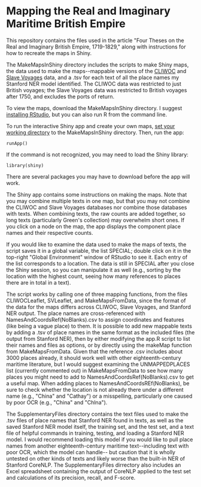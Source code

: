# Mapping the Real and Imaginary Maritime British Empire
This repository contains the files used in the article "Four Theses on the Real and Imaginary British Empire, 1719-1829," along with instructions for how to recreate the maps in Shiny.

The MakeMapsInShiny directory includes the scripts to make Shiny maps, the data used to make the maps--mappable versions of the [CLIWOC](https://webs.ucm.es/info/cliwoc/) and [Slave Voyages](https://www.slavevoyages.org) data, and a .tsv for each text of all the place names my Stanford NER model identified. The CLIWOC data was restricted to just British voyages; the Slave Voyages data was restricted to British voyages after 1750, and excludes the ports of return.

To view the maps, download the MakeMapsInShiny directory. I suggest [installing RStudio](https://www.rstudio.com/products/rstudio/download/), but you can also run R from the command line.

To run the interactive Shiny app and create your own maps, [set your working directory](https://www.ucl.ac.uk/~uctqiax/PUBLG100/2015/faq/setwd.html) to the MakeMapsInShiny directory. Then, run the app:
```
runApp()
```
If the command is not recognized, you may need to load the Shiny library:
```
library(shiny)
```
There are several packages you may have to download before the app will work.

The Shiny app contains some instructions on making the maps. Note that you may combine multiple texts in one map, but that you may not combine the CLIWOC and Slave Voyages databases nor combine those databases with texts. When combining texts, the raw counts are added together, so long texts (particularly Green's collection) may overwhelm short ones. If you click on a node on the map, the app displays the component place names and their respective counts. 

If you would like to examine the data used to make the maps of texts, the script saves it in a global variable, the list SPECIAL; double click on it in the top-right "Global Environment" window of RStudio to see it. Each entry of the list corresponds to a location. The data is still in SPECIAL after you close the Shiny session, so you can manipulate it as well (e.g., sorting by the location with the highest count, seeing how many references to places there are in total in a text).

The script works by calling one of three mapping functions, from the files CLIWOCLeaflet, SVLeaflet, and MakeMapsFromData, since the format of the data for the maps differs across CLIWOC, Slave Voyages, and Stanford NER output. The place names are cross-referenced with NamesAndCoordsRef(NoBlanks).csv to assign coordinates and features (like being a vague place) to them. It is possible to add new mappable texts by adding a .tsv of place names in the same format as the included files (the output from Stanford NER), then by either modifying the app.R script to list their names and files as options, or by directly using the makeMap function from MakeMapsFromData. Given that the reference .csv includes about 3000 places already, it should work well with other eighteenth-century maritime literature, but I would suggest examining the UNMAPPEDPLACES list (currently commented out) in MakeMapsFromData to see how many places you might need to add to NamesAndCoordsRef(NoBlanks).csv to get a useful map. When adding places to NamesAndCoordsREf(NoBlanks), be sure to check whether the location is not already there under a different name (e.g., "China" and "Cathay") or a misspelling, particularly one caused by poor OCR (e.g., "China" and "Chlna").

The SupplementaryFiles directory contains the text files used to make the .tsv files of place names that Stanford NER found in texts, as well as the saved Stanford NER model itself, the training set, and the test set, and a text file of helpful commands in training, testing, and loading a Stanford NER model. I would recommend loading this model if you would like to pull place names from another eighteenth-century maritime text--including text with poor OCR, which the model can handle-- but caution that it is wholly untested on other kinds of texts and likely worse than the built-in NER of Stanford CoreNLP. The SupplementaryFiles dirrectory also includes an Excel spreadsheet containing the output of CoreNLP applied to the test set and calculations of its precision, recall, and F-score. 

